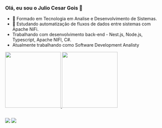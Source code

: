 ### Olá, eu sou o Julio Cesar Gois 👋


- 🔭 Formado em Tecnologia em Analise e Desenvolvimento de Sistemas.
- 🌱 Estudando automatização de fluxos de dados entre sistemas com Apache NiFi.
-  Trabalhando com desenvolvimento back-end - Nest.js, Node.js, Typescript, Apache NIFI, C#.
-  Atualmente trabalhando como Software Development Analisty 
 

<div>
  <a href="https://github.com/jucesargois">
  <img height="180em" src="https://github-readme-stats.vercel.app/api?username=jucesargois&show_icons=true&theme=dark&include_all_commits=true&count_private=true"/>
  <img height="180em" src="https://github-readme-stats.vercel.app/api/top-langs/?username=jucesargois&layout=compact&langs_count=7&theme=highcontrast"/>
</div>
  
  
</div>  

  ##
  
<div>
  <a href = "mailto:jucesargois@gmail.com"><img src="https://img.shields.io/badge/-Gmail-%23333?style=for-the-badge&logo=gmail&logoColor=white" target="_blank"></a>
  <a href="https://www.linkedin.com/in/julio-cesar-gois-164169150" target="_blank"><img src="https://img.shields.io/badge/-LinkedIn-%230077B5?style=for-the-badge&logo=linkedin&logoColor=white" target="_blank"></a>
   
</div>
